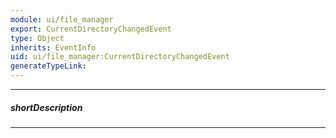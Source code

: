 ```yaml
---
module: ui/file_manager
export: CurrentDirectoryChangedEvent
type: Object
inherits: EventInfo
uid: ui/file_manager:CurrentDirectoryChangedEvent
generateTypeLink: 
---
```

---
##### shortDescription
<!-- Description goes here -->

---
<!-- Description goes here -->